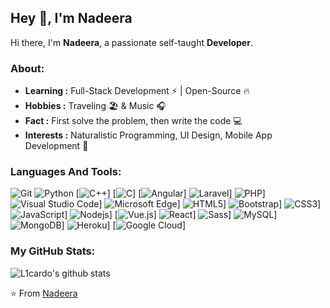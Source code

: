## Hey 👋, I'm Nadeera

Hi there, I'm **Nadeera**, a passionate self-taught **Developer**.


### About: 

-  **Learning :** Full-Stack Development :zap: | Open-Source :fire:    
-  **Hobbies :** Traveling :beach_umbrella: & Music :headphones:
-  **Fact :** First solve the problem, then write the code :computer:
-  **Interests :** Naturalistic Programming, UI Design, Mobile App Development :pushpin:

### Languages And Tools:

![Git](https://img.shields.io/badge/Git-F05032?style=flat-square&logo=Git&logoColor=white)
![Python](https://img.shields.io/badge/Python-3776AB?style=flat-square&logo=Python&logoColor=white)
[![C++](https://img.shields.io/badge/-C++-00599C?style=flat-square&logo=c++)]
[![C](https://img.shields.io/badge/-A8B9CC?style=flat-square&logo=c&logoColor=white)]
[![Angular](https://img.shields.io/badge/-Angular-DD0031?style=flat-square&logo=angular)]
![Laravel](https://img.shields.io/badge/-Laravel-red?style=flat-square&logo=laravel)]
![PHP](https://img.shields.io/badge/-PHP-8E9CFF?style=flat-square&logo=php)]
![Visual Studio Code](https://img.shields.io/badge/Visual_Studio_Code-007ACC?style=flat-square&logo=Visual-Studio-Code&logoColor=white)]
![Microsoft Edge](https://img.shields.io/badge/Microsoft_Edge-0078D7?style=flat-square&logo=Microsoft-Edge&logoColor=white)]
![HTML5](https://img.shields.io/badge/-HTML5-%23E44D27?style=flat-square&logo=html5&logoColor=ffffff)]
![Bootstrap](https://img.shields.io/badge/-Bootstrap-563D7C?style=flat-square&logo=bootstrap)]
![CSS3](https://img.shields.io/badge/-CSS3-%231572B6?style=flat-square&logo=css3)]
![JavaScript](https://img.shields.io/badge/-JavaScript-%23F7DF1C?style=flat-square&logo=javascript&logoColor=000000&labelColor=%23F7DF1C&color=%23FFCE5A)]
![Nodejs](https://img.shields.io/badge/-Nodejs-black?style=flat-square&logo=Node.js)]
[![Vue.js](https://img.shields.io/badge/-Vuejs-black?style=flat-square&logo=vue.js)]
![React](https://img.shields.io/badge/-React-%23282C34?style=flat-square&logo=react)]
![Sass](https://img.shields.io/badge/-Sass-%23CC6699?style=flat-square&logo=sass&logoColor=ffffff)]
![MySQL](https://img.shields.io/badge/-MySQL-black?style=flat-square&logo=mysql)]
![MongoDB](https://img.shields.io/badge/-MongoDB-black?style=flat-square&logo=mongodb)]
![Heroku](https://img.shields.io/badge/-Heroku-430098?style=flat-square&logo=heroku)]
[![Google Cloud](https://img.shields.io/badge/Google%20Cloud-black?style=flat-square&logo=google-cloud)]
### My GitHub Stats:

![L1cardo's github stats](https://github-readme-stats.vercel.app/api?username=Nadeera3784&show_icons=true&count_private=true)

⭐️ From [Nadeera](https://github.com/Nadeera3784)
